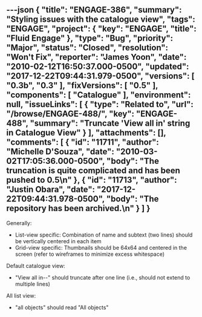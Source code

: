 ---json
{
  "title": "ENGAGE-386",
  "summary": "Styling issues with the catalogue view",
  "tags": "ENGAGE",
  "project": {
    "key": "ENGAGE",
    "title": "Fluid Engage"
  },
  "type": "Bug",
  "priority": "Major",
  "status": "Closed",
  "resolution": "Won't Fix",
  "reporter": "James Yoon",
  "date": "2010-02-12T16:50:37.000-0500",
  "updated": "2017-12-22T09:44:31.979-0500",
  "versions": [
    "0.3b",
    "0.3"
  ],
  "fixVersions": [
    "0.5"
  ],
  "components": [
    "Catalogue"
  ],
  "environment": null,
  "issueLinks": [
    {
      "type": "Related to",
      "url": "/browse/ENGAGE-488/",
      "key": "ENGAGE-488",
      "summary": "Truncate 'View all in' string in Catalogue View"
    }
  ],
  "attachments": [],
  "comments": [
    {
      "id": "11711",
      "author": "Michelle D'Souza",
      "date": "2010-03-02T17:05:36.000-0500",
      "body": "The truncation is quite complicated and has been pushed to 0.5\n"
    },
    {
      "id": "11713",
      "author": "Justin Obara",
      "date": "2017-12-22T09:44:31.978-0500",
      "body": "The repository has been archived.\n"
    }
  ]
}
---
Generally:

* List-view specific: Combination of name and subtext (two lines) should be vertically centered in each item
* Grid-view specific: Thumbnails should be 64x64 and centered in the screen (refer to wireframes to minimize excess whitespace)

Default catalogue view:

* "View all in--" should truncate after one line (i.e., should not extend to multiple lines)

All list view:

* "all objects" should read "All objects"

        